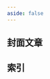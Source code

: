 ```yaml
---
aside: false
---
```


<script setup>
    import Index from '/.vitepress/vue/Index.vue'
    import JournalHead from '/.vitepress/vue/JournalHead.vue'
</script>

<JournalHead
    cover = "../cover/202504/202504.png"
    :editors = "['CR_019']"
    :credits = "['Alumopper']"
/>

## 封面文章

<Index
    title = "原版家具的“终极答案”？——新一代家具框架《松果核》"
    url = "../archive/202504/0/content"
    authorName = "兰那梛_nano"
    abstract = "仅需提供模型文件，就能自动生成完整的数据包和资源包，获得媲美模组的家具装饰？《松果核》为这一天方夜谭般的理想提供了一种近乎完美的解决方案。藉由MC高版本的种种新特性，《松果核》在功能性、兼容性和性能等诸多领域取得了非常好的表现。更重要的是，自动构建脚本允许命令小白也能无障碍的使用《松果核》，在易用性上取得了长足的突破。"
    avatarUrl = '../archive/202504/0/539486406ecb2233f259f96d4e49e28668144a01.jpg@128w_128h_1c_1s.webp'
    :socialLinks="[
        { name: 'BiliBili', url: 'https://space.bilibili.com/2907002' }
    ]"
    background = '../archive/202504/0/covers.png'
/>

## 索引

<Index
    title = "数据包快速入门"
    url = "../archive/202504/1/content"
    authorName = "伊桑桑桑桑桑"
    abstract = "本文是新手向的数据包入门教程。旨在帮助零基础或有一点代码基础的读者快速上手数据包。通过实际的案例讲解，让读者逐渐了解并熟练编写数据包。适合想要入坑数据包制作却被mojang不负责任的文件管理绕晕的玩家快速上手。"
    avatarUrl = '../archive/202504/1/d8396af7c69c5736fc24cbd674b2873eb397fd34.jpg@128w_128h_1c_1s.webp'
    :socialLinks="[
        { name: 'BiliBili', url: 'https://space.bilibili.com/2907002' }
    ]"
/>

<Index
    title = "如何合并多个版本的数据包？"
    url = "../archive/202504/2/content"
    authorName = "Dreamy_Blaze"
    abstract = "1.20.2支持的版本区间指定带来的不只是数据包版本号的光速膨胀，还有子包覆盖功能。通过它，数据包作者可以将适配不同版本的文件放入子包，根据当前数据包版本指定覆盖，达到跨版本兼容的目的。算是维持住了高版本数据包的最后一点兼容性。本文详细分析了子包覆盖的使用方法和机制，能够帮助有需要的数据包作者了解这一新功能。"
    avatarUrl = '../archive/202504/2/'
    :socialLinks="[
        { name: 'BiliBili', url: 'https://space.bilibili.com/2907002' }
    ]"
/>

<Index
    title = "数据包优化原则以及分析方式简述"
    url = "../archive/202504/3/content"
    authorName = "Dahesor"
    abstract = "本篇文章面对刚接触数据包不久的读者，将简单介绍何时应该考虑数据包优化，如何优化，主要优化目标和优化方式，以及用来判断需要优化部分的方法与工具。希望在阅读本文后读者能对数据包的运行消耗和基础优化原则有一些大概的理解。"
    avatarUrl = '../archive/202504/3/'
    :socialLinks="[
        { name: 'BiliBili', url: 'https://space.bilibili.com/2907002' }
    ]"
/>

<Index
    title = "NeKoCustomSpawn-demo"
    url = "../archive/202504/4/content"
    authorName = "七柏"
    abstract = "由于原版模组不能自然地向游戏中添加自定义生物，本文提出了一种模拟原版生物生成的方法，在有自定义生物需求的地方可能会有所帮助。"
    avatarUrl = '../archive/202504/4/'
    :socialLinks="[
        { name: 'BiliBili', url: 'https://space.bilibili.com/2907002' }
    ]"
/>

<Index
    title = "Java版1.21.5-SNBT语法概览"
    url = "../archive/202504/5/content"
    authorName = "luobojuo"
    abstract = "NBT在数据包开发的各个地方都会遇到。而SNBT是将NBT数据以文本化的树状数据结构表达的方法。它是我们实际获取和操作的对象。因此，了解并熟练运用SNBT在数据包开发过程中是重要的。本文较详细的描述了SNBT的语法，可以当做数据包新手的启蒙以及参考资料。"
    avatarUrl = '../archive/202504/5/'
    :socialLinks="[
        { name: 'BiliBili', url: 'https://space.bilibili.com/2907002' }
    ]"
/>

<Index
    title = "拾尘（七）-使用复合物品模型映射更简便的制作状态栏"
    url = "../archive/202504/6/content"
    authorName = "CR_019"
    abstract = "在制作自定义物品/地图职业等的过程中，我们经常会遇到需要显示状态（如充能）的需求，而将状态栏放在副手，是一个可选的方案。本文讲解了一种将多个状态放在单个副手物品上组合展示的技术，使用简单的值提供器和复合模型映射，免去了复杂的数值计算，更简易的制作状态栏。"
    avatarUrl = '../archive/202504/6/'
    :socialLinks="[
        { name: 'BiliBili', url: 'https://space.bilibili.com/2907002' }
    ]"
/>

<Index
    title = "根据玩家记分板分数进行排名"
    url = "../archive/202504/6/content"
    authorName = "Nox_Obscura"
    abstract = "服务器小游戏总是会有一个展示排名的环节，而计分板没有提供输出排序的接口，因此我们必须自己实现。本视频发现了一种效果很好的排序方法，对小游戏作者或有帮助。"
    avatarUrl = '../archive/202504/6/'
    :socialLinks="[
        { name: 'BiliBili', url: 'https://space.bilibili.com/2907002' }
    ]"
/>